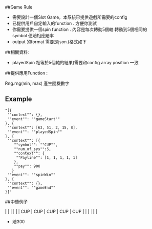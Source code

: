 ##Game Rule
- 需要設計一個Slot Game，本系統已提供遊戲所需要的config
- 已提供用戶自定輸入的function . 方便你測試
- 你需要提供一個spin function . 內容是每次轉動5個軸 轉動到5個相同的 symbol 便賠相應賠率
- output 的format 需要是json.(格式如下

##相關資料:
- playedSpin 相等於5個軸的結果(需要和config array position 一致

##提供應用Function :

Rng.rng(min, max) 產生隨機數字

## Example
```
"[{
 ""context"": {},
 ""event"": ""gameStart""
}, {
 ""context"": [63, 51, 2, 15, 8],
 ""event"": ""playedSpin""
}, {
 ""context"": [{
    ""symbol"": ""CUP"",
    ""num_of_sys"":5,
    ""context"": {
     ""Payline"": [1, 1, 1, 1, 1]
    },
    ""pay"": 900
   }
 ""event"": ""spinWin""
}, {
 ""context"": {},
 ""event"": ""gameEnd""
}]"
```

##中獎例子

| | | | |
| CUP | CUP | CUP | CUP | CUP |
| | | | |

- 賠300